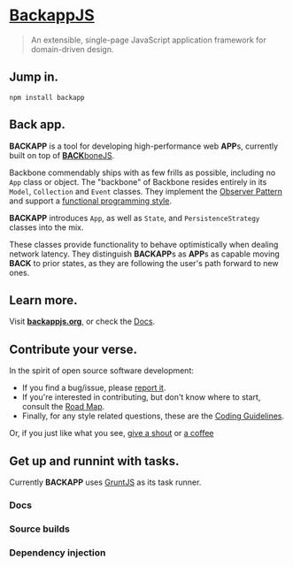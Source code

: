 # [BackappJS](http://backbonejs.org) #
> An extensible, single-page JavaScript application framework for domain-driven design.

## Jump in. ##
`npm install backapp`

## Back app. ##
**BACKAPP** is a tool for developing high-performance web **APP**s, currently built on top of
[**BACK**boneJS](http://backbonejs.org).

Backbone commendably ships with as few frills as possible, including no `App` class or object.
The "backbone" of Backbone resides entirely in its `Model`, `Collection` and  `Event` classes.
They implement the [Observer Pattern](http://en.wikipedia.org/wiki/Observer_pattern)
and support a [functional programming style](http://en.wikipedia.org/wiki/Functional_programming).

**BACKAPP** introduces `App`, as well as `State`, and `PersistenceStrategy` classes into the mix.

These classes provide functionality to behave optimistically when dealing network latency. 
They distinguish **BACKAPP**s as **APP**s as capable moving **BACK** to prior states,
as they are following the user's path forward to new ones.

## Learn more. ##
Visit **[backappjs.org](http://backappjs.org)**, or check the
[Docs](http://toomanydaves.github.io/backapp/docs).

## Contribute your verse. ##
In the spirit of open source software development:
* If you find a bug/issue, please
[report it](http://github.com/toomanydaves/backapp/issues).
* If you're interested in contributing, but don't know where to start, consult the
[Road Map](http://trello.com/toomanydaves/backapp).
* Finally, for any style related questions, these are the
[Coding Guidelines](http://toomanydaves.github.io/backapp/style-guide).

Or, if you just like what you see,
[give a shout]() or
[a coffee](https://pledgie.com/campaigns/24553)

## Get up and runnint with  tasks. ###
Currently **BACKAPP** uses [GruntJS](http://gruntjs.com) as its task runner.

### Docs ###
### Source builds ###
### Dependency injection ###
